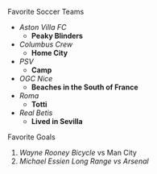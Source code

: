 Favorite Soccer Teams
* _Aston Villa FC_
  * __Peaky Blinders__
* _Columbus Crew_
  * __Home City__
* _PSV_
  * __Camp__
* _OGC Nice_
  * __Beaches in the South of France__
* _Roma_
  * __Totti__
* _Real Betis_
  * __Lived in Sevilla__

Favorite Goals
1. *Wayne Rooney* _Bicycle_ vs Man City
2. _Michael Essien *Long Range* vs Arsenal_
